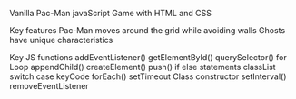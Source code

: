 Vanilla Pac-Man javaScript Game with HTML and CSS

Key features
Pac-Man moves around the grid while avoiding walls
Ghosts have unique characteristics

Key JS functions
addEventListener()
getElementById()
querySelector()
for Loop
appendChild()
createElement()
push()
if else statements
classList
switch case
keyCode
forEach()
setTimeout
Class
constructor
setInterval()
removeEventListener
